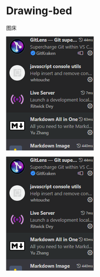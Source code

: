 # Drawing-bed
图床

![图 3](https://raw.githubusercontent.com/Muliminty/Drawing-bed/main/1678694451870.png)  


![图 10](https://raw.githubusercontent.com/Muliminty/Drawing-bed/main/1678694451870.png)  


